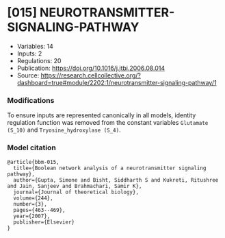 # \[015\] NEUROTRANSMITTER-SIGNALING-PATHWAY

 - Variables: 14
 - Inputs: 2
 - Regulations: 20
 - Publication: https://doi.org/10.1016/j.jtbi.2006.08.014
 - Source: https://research.cellcollective.org/?dashboard=true#module/2202:1/neurotransmitter-signaling-pathway/1


### Modifications

To ensure inputs are represented canonically in all models, identity regulation function was removed from the constant variables `Glutamate (S_10)` and `Tryosine_hydroxylase (S_4)`.

### Model citation

```
@article{bbm-015,
  title={Boolean network analysis of a neurotransmitter signaling pathway},
  author={Gupta, Simone and Bisht, Siddharth S and Kukreti, Ritushree and Jain, Sanjeev and Brahmachari, Samir K},
  journal={Journal of theoretical biology},
  volume={244},
  number={3},
  pages={463--469},
  year={2007},
  publisher={Elsevier}
}
```

